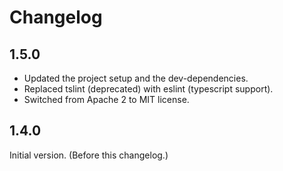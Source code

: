 # Changelog

## 1.5.0

- Updated the project setup and the dev-dependencies.
- Replaced tslint (deprecated) with eslint (typescript support).
- Switched from Apache 2 to MIT license.

## 1.4.0

Initial version. (Before this changelog.)
